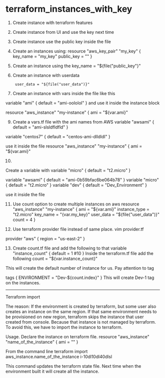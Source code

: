 # terraform_instances_with_key


1. Create instance with terraform features
2. Create instance from UI and use the key next time
3. Create instance use the public key inside the file 
4. Create an instances using:
resource "aws_key_pair" "my_key" {
  	key_name = "my_key"
        public_key = ""
  }
 5. Create an instance using the 
 key_name = "${file("public_key"}"
 
 7. Create an instance with userdata
 
         user_data = "${file("user_data")}"



8. Create an instance with vars inside the file like this

variable "ami" {
  default = "ami-oololol"
  }
and use it inside the instance block 

resource "aws_instance" "my-instance" {
	ami	=	"${var.ami}"
  
  
9. Create a vars.tf file with the ami names from AWS 
variable "awsami" {
  default = "ami-slsldfldfld" 
}

variable "centos7" {
  default = "centos-ami-dlldldl"
  }
  
use it inside the file 
resource "aws_instance" "my-instance" {
	ami	=	"${var.ami}"
  
  
 10. 
 Create a variable with
 variable "micro" {
  default = "t2.micro"
  }
  
variable "awsami" {
	default = "ami-0b59bfac6be064b78"
}
variable "micro" {
	default	= "t2.micro"
}
variable "dev" {
	default = "Dev_Environment"
}



 use it inside the file 
 
 
 11. Use count option to create multiple instances on aws 
 resource "aws_instance" "my-instance" {
	ami	=	"${var.ami}"
	instance_type	=	"t2.micro"
        key_name = "{var.my_key}"
        user_data = "${file("user_data")}"
        count = 4
	}
 
 
 12. Use terraform provider file instead of same place. 
 vim provider.tf
 
 provider "aws" {
  region = "us-east-2"
}
 
 
 13. Create count.tf file and add the following to that 
 variable  "instance_count" {
	default = 1  #10
}
Inside the terraform.tf file add the following 
count         = "${var.instance_count}"

This will create the default number of instance for us. 
Pay attention to tag

tags {
    ENVIRONMENT = "Dev-${count.index}"
  }
This will create Dev-1  tag on the instances.

 
 ______________________________________________________________________________________________________________ 
Terraform import 

The reason: 
   If the environment is created by terraform, but some user also creates an instance on the same region. If that same environment needs to be provisioned on new region, terraform skips the instance that user created from console. Because that instance is not managed by terraform. To avoid this, we have to import the instance to terraform. 
   
Usage. 
Declare the instance on terraform file. 
resource "aws_instance"  "name_of_the_instance" {
	ami = ""
}


From the command line 
terraform import aws_instance.name_of_the_instance   i-10dl10dl40dlsl   


This command updates the terraform state file. Next time when the environment built it will create all the instance. 

